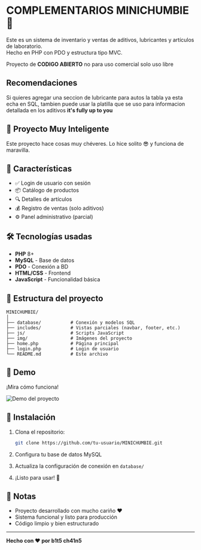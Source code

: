 # COMPLEMENTARIOS MINICHUMBIE 🧪

Este es un sistema de inventario y ventas de aditivos, lubricantes y artículos de laboratorio.  
Hecho en PHP con PDO y estructura tipo MVC.

Proyecto de **CODIGO ABIERTO** no para uso comercial solo uso libre 

## Recomendaciones 
Si quieres agregar una seccion de lubricante para autos la tabla ya esta echa en SQL, tambien puede usar la platilla que se uso para informacion detallada en los aditivos 
**it's fully up to you**

## 🧠 Proyecto Muy Inteligente

Este proyecto hace cosas muy chéveres. Lo hice solito 😎 y funciona de maravilla.

## 🚀 Características

- ✅ Login de usuario con sesión
- 📦 Catálogo de productos
- 🔍 Detalles de artículos
- 💰 Registro de ventas (solo aditivos)
- ⚙️ Panel administrativo (parcial)

## 🛠️ Tecnologías usadas

- **PHP** 8+
- **MySQL** - Base de datos
- **PDO** - Conexión a BD
- **HTML/CSS** - Frontend
- **JavaScript** - Funcionalidad básica

## 📂 Estructura del proyecto

```
MINICHUMBIE/
│
├── database/           # Conexión y modelos SQL
├── includes/           # Vistas parciales (navbar, footer, etc.)
├── js/                 # Scripts JavaScript
├── img/                # Imágenes del proyecto
├── home.php            # Página principal
├── login.php           # Login de usuario
└── README.md           # Este archivo
```

## 🎥 Demo

¡Mira cómo funciona!

![Demo del proyecto](./demo.gif)

## 🚀 Instalación

1. Clona el repositorio:
   ```bash
   git clone https://github.com/tu-usuario/MINICHUMBIE.git
   ```

2. Configura tu base de datos MySQL

3. Actualiza la configuración de conexión en `database/`

4. ¡Listo para usar! 🎉

## 📝 Notas

- Proyecto desarrollado con mucho cariño ❤️
- Sistema funcional y listo para producción
- Código limpio y bien estructurado

---

**Hecho con ❤️ por b1t5 ch41n5**
